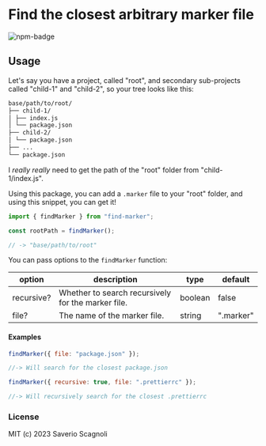 # Find the closest arbitrary marker file

![npm-badge](!https://badgen.net/npm/v/find-marker/red?icon=npm)

## Usage

Let's say you have a project, called "root", and secondary sub-projects called "child-1" and "child-2", so your tree looks like this:

```md
base/path/to/root/
├── child-1/
│ ├── index.js
│ └── package.json
├── child-2/
│ └── package.json
├── ...
└── package.json
```

I _really really_ need to get the path of the "root" folder from
"child-1/index.js".

Using this package, you can add a `.marker` file to your "root" folder, and using this snippet, you can get it!

```js
import { findMarker } from "find-marker";

const rootPath = findMarker();

// -> "base/path/to/root"
```

You can pass options to the `findMarker` function:

| option     | description                                        | type    | default   |
| ---------- | -------------------------------------------------- | ------- | --------- |
| recursive? | Whether to search recursively for the marker file. | boolean | false     |
| file?      | The name of the marker file.                       | string  | ".marker" |

#### Examples

```js
findMarker({ file: "package.json" });

//-> Will search for the closest package.json
```

```js
findMarker({ recursive: true, file: ".prettierrc" });

//-> Will recursively search for the closest .prettierrc
```

### License

MIT (c) 2023 Saverio Scagnoli
